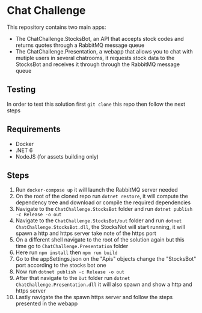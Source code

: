# Chat Challenge

This repository contains two main apps:
* The ChatChallenge.StocksBot, an API that accepts stock codes and returns quotes through a RabbitMQ message queue
* The ChatChallenge.Presentation, a webapp that allows you to chat with mutiple users in several chatrooms, it requests stock data to the StocksBot and receives it through through the RabbitMQ message queue

## Testing

In order to test this solution first ```git clone``` this repo then follow the next steps

## Requirements

* Docker
* .NET 6
* NodeJS (for assets building only)

## Steps

1. Run ```docker-compose up``` it will launch the RabbitMQ server needed
2. On the root of the cloned repo run ```dotnet restore```, it will compute the dependency tree and download or compile the required dependencies
3. Navigate to the ```ChatChallenge.StocksBot``` folder and run ```dotnet publish -c Release -o out```
4. Navigate to the ```ChatChallenge.StocksBot/out``` folder and run ```dotnet ChatChallenge.StocksBot.dll```, the StocksNot will start running, it will spawn a http and https server take note of the https port
5. On a different shell navigate to the root of the solution  again but this time go to ```ChatChallenge.Presentation``` folder
6. Here run ```npm install``` then ```npm run build```
7. Go to the appSettings.json on the "Apis" objects change the "StocksBot" port according to the stocks bot one
8. Now run ```dotnet publish -c Release -o out```
9. After that navigate to the ``òut`` folder run ```dotnet ChatChallenge.Presentation.dll``` it will also spawn and show a http and https server
10. Lastly navigate the the spawn https server and follow the steps presented in the webapp

